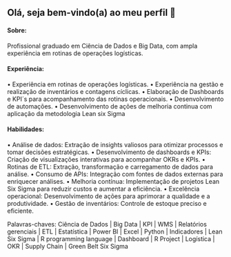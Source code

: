 ## Olá, seja bem-vindo(a) ao meu perfil 👋

#### Sobre:
Profissional graduado em Ciência de Dados e Big Data, com ampla experiência em rotinas de operações logísticas.


#### Experiência:

 • Experiência em rotinas de operações logísticas.
 • Experiência na gestão e realização de inventários e contagens cíclicas.
 • Elaboração de Dashboards e KPI´s para acompanhamento das rotinas operacionais.
 • Desenvolvimento de automações.
 • Desenvolvimento de ações de melhoria continua com aplicação da metodologia Lean six Sigma

#### Habilidades:

 • Análise de dados: Extração de insights valiosos para otimizar processos e tomar decisões estratégicas.
 • Desenvolvimento de dashboards e KPIs: Criação de visualizações interativas para acompanhar OKRs e KPIs.
 • Rotinas de ETL: Extração, transformação e carregamento de dados para análise.
 • Consumo de APIs: Integração com fontes de dados externas para enriquecer análises.
 • Melhoria contínua: Implementação de projetos Lean Six Sigma para reduzir custos e aumentar a eficiência.
 • Excelência operacional: Desenvolvimento de ações para aprimorar a qualidade e a produtividade.
 • Gestão de inventários: Controle de estoque preciso e eficiente.

Palavras-chaves: Ciência de Dados | Big Data | KPI | WMS | Relatórios gerenciais | ETL | Estatística | Power BI | Excel | Python | Indicadores | Lean Six Sigma | R programming language | Dashboard | R Project | Logística | OKR | Supply Chain | Green Belt Six Sigma

